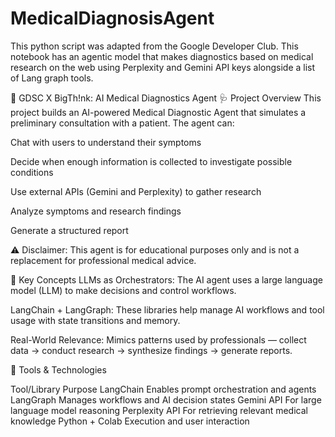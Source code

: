 # MedicalDiagnosisAgent
This python script was adapted from the Google Developer Club. This notebook has an agentic model that makes diagnostics based on medical research on the web using Perplexity and Gemini API keys alongside a list of Lang graph tools. 

🧠 GDSC X BigTh!nk: AI Medical Diagnostics Agent
🩺 Project Overview
This project builds an AI-powered Medical Diagnostic Agent that simulates a preliminary consultation with a patient. The agent can:

Chat with users to understand their symptoms

Decide when enough information is collected to investigate possible conditions

Use external APIs (Gemini and Perplexity) to gather research

Analyze symptoms and research findings

Generate a structured report

⚠️ Disclaimer: This agent is for educational purposes only and is not a replacement for professional medical advice.

🌟 Key Concepts
LLMs as Orchestrators: The AI agent uses a large language model (LLM) to make decisions and control workflows.

LangChain + LangGraph: These libraries help manage AI workflows and tool usage with state transitions and memory.

Real-World Relevance: Mimics patterns used by professionals — collect data → conduct research → synthesize findings → generate reports.

🧰 Tools & Technologies

Tool/Library	Purpose
LangChain	Enables prompt orchestration and agents
LangGraph	Manages workflows and AI decision states
Gemini API	For large language model reasoning
Perplexity API	For retrieving relevant medical knowledge
Python + Colab	Execution and user interaction

